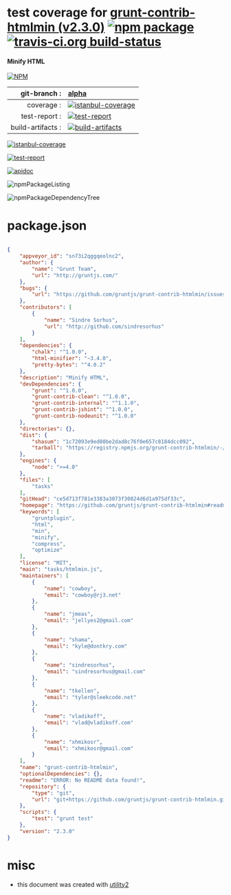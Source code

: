 # test coverage for  [grunt-contrib-htmlmin (v2.3.0)](https://github.com/gruntjs/grunt-contrib-htmlmin#readme)  [![npm package](https://img.shields.io/npm/v/npmtest-grunt-contrib-htmlmin.svg?style=flat-square)](https://www.npmjs.org/package/npmtest-grunt-contrib-htmlmin) [![travis-ci.org build-status](https://api.travis-ci.org/npmtest/node-npmtest-grunt-contrib-htmlmin.svg)](https://travis-ci.org/npmtest/node-npmtest-grunt-contrib-htmlmin)
#### Minify HTML

[![NPM](https://nodei.co/npm/grunt-contrib-htmlmin.png?downloads=true)](https://www.npmjs.com/package/grunt-contrib-htmlmin)

| git-branch : | [alpha](https://github.com/npmtest/node-npmtest-grunt-contrib-htmlmin/tree/alpha)|
|--:|:--|
| coverage : | [![istanbul-coverage](https://npmtest.github.io/node-npmtest-grunt-contrib-htmlmin/build/coverage.badge.svg)](https://npmtest.github.io/node-npmtest-grunt-contrib-htmlmin/build/coverage.html/index.html)|
| test-report : | [![test-report](https://npmtest.github.io/node-npmtest-grunt-contrib-htmlmin/build/test-report.badge.svg)](https://npmtest.github.io/node-npmtest-grunt-contrib-htmlmin/build/test-report.html)|
| build-artifacts : | [![build-artifacts](https://npmtest.github.io/node-npmtest-grunt-contrib-htmlmin/glyphicons_144_folder_open.png)](https://github.com/npmtest/node-npmtest-grunt-contrib-htmlmin/tree/gh-pages/build)|

[![istanbul-coverage](https://npmtest.github.io/node-npmtest-grunt-contrib-htmlmin/build/screenCapture.buildCustomOrg.browser.coverage.html.png)](https://npmtest.github.io/node-npmtest-grunt-contrib-htmlmin/build/coverage.html/index.html)

[![test-report](https://npmtest.github.io/node-npmtest-grunt-contrib-htmlmin/build/screenCapture.buildCustomOrg.browser.%252Fhome%252Ftravis%252Fbuild%252Fnpmtest%252Fnode-npmtest-grunt-contrib-htmlmin%252Ftmp%252Fbuild%252Ftest-report.html.png)](https://npmtest.github.io/node-npmtest-grunt-contrib-htmlmin/build/test-report.html)

[![apidoc](https://npmdoc.github.io/node-npmdoc-grunt-contrib-htmlmin/build/screenCapture.buildApidoc.browser.%252Fhome%252Ftravis%252Fbuild%252Fnpmdoc%252Fnode-npmdoc-grunt-contrib-htmlmin%252Ftmp%252Fbuild%252Fapidoc.html.png)](https://npmdoc.github.io/node-npmdoc-grunt-contrib-htmlmin/build/apidoc.html)

![npmPackageListing](https://npmtest.github.io/node-npmtest-grunt-contrib-htmlmin/build/screenCapture.npmPackageListing.svg)

![npmPackageDependencyTree](https://npmtest.github.io/node-npmtest-grunt-contrib-htmlmin/build/screenCapture.npmPackageDependencyTree.svg)



# package.json

```json

{
    "appveyor_id": "sn73i2qggqeolnc2",
    "author": {
        "name": "Grunt Team",
        "url": "http://gruntjs.com/"
    },
    "bugs": {
        "url": "https://github.com/gruntjs/grunt-contrib-htmlmin/issues"
    },
    "contributors": [
        {
            "name": "Sindre Sorhus",
            "url": "http://github.com/sindresorhus"
        }
    ],
    "dependencies": {
        "chalk": "^1.0.0",
        "html-minifier": "~3.4.0",
        "pretty-bytes": "^4.0.2"
    },
    "description": "Minify HTML",
    "devDependencies": {
        "grunt": "^1.0.0",
        "grunt-contrib-clean": "^1.0.0",
        "grunt-contrib-internal": "^1.1.0",
        "grunt-contrib-jshint": "^1.0.0",
        "grunt-contrib-nodeunit": "^1.0.0"
    },
    "directories": {},
    "dist": {
        "shasum": "1c72093e9ed80be2dad8c76f0e657c8184dcc092",
        "tarball": "https://registry.npmjs.org/grunt-contrib-htmlmin/-/grunt-contrib-htmlmin-2.3.0.tgz"
    },
    "engines": {
        "node": ">=4.0"
    },
    "files": [
        "tasks"
    ],
    "gitHead": "ce5d713f781e3383a3073f30824d6d1a975df33c",
    "homepage": "https://github.com/gruntjs/grunt-contrib-htmlmin#readme",
    "keywords": [
        "gruntplugin",
        "html",
        "min",
        "minify",
        "compress",
        "optimize"
    ],
    "license": "MIT",
    "main": "tasks/htmlmin.js",
    "maintainers": [
        {
            "name": "cowboy",
            "email": "cowboy@rj3.net"
        },
        {
            "name": "jmeas",
            "email": "jellyes2@gmail.com"
        },
        {
            "name": "shama",
            "email": "kyle@dontkry.com"
        },
        {
            "name": "sindresorhus",
            "email": "sindresorhus@gmail.com"
        },
        {
            "name": "tkellen",
            "email": "tyler@sleekcode.net"
        },
        {
            "name": "vladikoff",
            "email": "vlad@vladikoff.com"
        },
        {
            "name": "xhmikosr",
            "email": "xhmikosr@gmail.com"
        }
    ],
    "name": "grunt-contrib-htmlmin",
    "optionalDependencies": {},
    "readme": "ERROR: No README data found!",
    "repository": {
        "type": "git",
        "url": "git+https://github.com/gruntjs/grunt-contrib-htmlmin.git"
    },
    "scripts": {
        "test": "grunt test"
    },
    "version": "2.3.0"
}
```



# misc
- this document was created with [utility2](https://github.com/kaizhu256/node-utility2)
